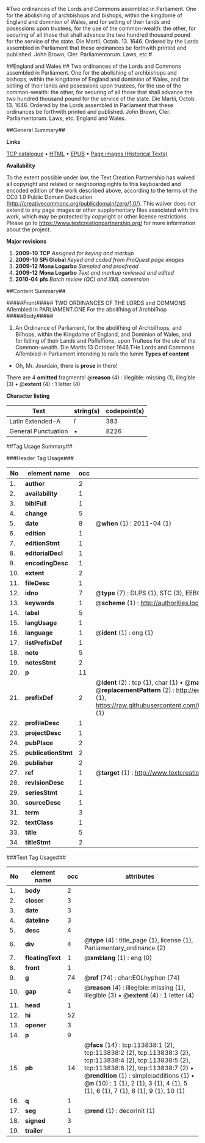 #Two ordinances of the Lords and Commons assembled in Parliament. One for the abolishing of archbishops and bishops, within the kingdome of England and dominion of Wales, and for setling of their lands and posessions upon trustees, for the use of the common-wealth: the other, for securing of all those that shall advance the two hundred thousand pound for the service of the state. Die Martii, Octob. 13. 1646. Ordered by the Lords assembled in Parliament that these ordinances be forthwith printed and published. John Brown, Cler. Parliamentorum. Laws, etc.#

##England and Wales.##
Two ordinances of the Lords and Commons assembled in Parliament. One for the abolishing of archbishops and bishops, within the kingdome of England and dominion of Wales, and for setling of their lands and posessions upon trustees, for the use of the common-wealth: the other, for securing of all those that shall advance the two hundred thousand pound for the service of the state. Die Martii, Octob. 13. 1646. Ordered by the Lords assembled in Parliament that these ordinances be forthwith printed and published. John Brown, Cler. Parliamentorum.
Laws, etc.
England and Wales.

##General Summary##

**Links**

[TCP catalogue](http://www.ota.ox.ac.uk/tcp/)  • 
[HTML](http://tei.it.ox.ac.uk/tcp/Texts-HTML/free/A83/A83555.html)  • 
[EPUB](http://tei.it.ox.ac.uk/tcp/Texts-EPUB/free/A83/A83555.epub) • 
[Page images (Historical Texts)](https://historicaltexts.jisc.ac.uk/eebo-99861697e)

**Availability**

To the extent possible under law, the Text Creation Partnership has waived all copyright and related or neighboring rights to this keyboarded and encoded edition of the work described above, according to the terms of the CC0 1.0 Public Domain Dedication (http://creativecommons.org/publicdomain/zero/1.0/). This waiver does not extend to any page images or other supplementary files associated with this work, which may be protected by copyright or other license restrictions. Please go to https://www.textcreationpartnership.org/ for more information about the project.

**Major revisions**

1. __2009-10__ __TCP__ *Assigned for keying and markup*
1. __2009-10__ __SPi Global__ *Keyed and coded from ProQuest page images*
1. __2009-12__ __Mona Logarbo__ *Sampled and proofread*
1. __2009-12__ __Mona Logarbo__ *Text and markup reviewed and edited*
1. __2010-04__ __pfs__ *Batch review (QC) and XML conversion*

##Content Summary##

#####Front#####
TWO ORDINANCES OF THE LORDS and COMMONS Aſſembled in PARLIAMENT.ONE For the aboliſhing of Archbiſhop
#####Body#####

1. An Ordinance of Parliament, for the aboliſhing of Archbiſhops, and Biſhops, within the Kingdome of England, and Dominion of Wales, and for ſetling of their Lands and Poſſeſſions, upon Truſtees for the uſe of the Common-wealth.
Die Martis 13 October 1646.THe Lords and Commons Aſſembled in Parliament intending to raiſe the ſumm
**Types of content**

  * Oh, Mr. Jourdain, there is **prose** in there!

There are 4 **omitted** fragments! 
 @__reason__ (4) : illegible: missing (1), illegible (3)  •  @__extent__ (4) : 1 letter (4)

**Character listing**


|Text|string(s)|codepoint(s)|
|---|---|---|
|Latin Extended-A|ſ|383|
|General Punctuation|•|8226|

##Tag Usage Summary##

###Header Tag Usage###

|No|element name|occ|attributes|
|---|---|---|---|
|1.|__author__|2||
|2.|__availability__|1||
|3.|__biblFull__|1||
|4.|__change__|5||
|5.|__date__|8| @__when__ (1) : 2011-04 (1)|
|6.|__edition__|1||
|7.|__editionStmt__|1||
|8.|__editorialDecl__|1||
|9.|__encodingDesc__|1||
|10.|__extent__|2||
|11.|__fileDesc__|1||
|12.|__idno__|7| @__type__ (7) : DLPS (1), STC (3), EEBO-CITATION (1), PROQUEST (1), VID (1)|
|13.|__keywords__|1| @__scheme__ (1) : http://authorities.loc.gov/ (1)|
|14.|__label__|5||
|15.|__langUsage__|1||
|16.|__language__|1| @__ident__ (1) : eng (1)|
|17.|__listPrefixDef__|1||
|18.|__note__|5||
|19.|__notesStmt__|2||
|20.|__p__|11||
|21.|__prefixDef__|2| @__ident__ (2) : tcp (1), char (1)  •  @__matchPattern__ (2) : ([0-9\-]+):([0-9IVX]+) (1), (.+) (1)  •  @__replacementPattern__ (2) : http://eebo.chadwyck.com/downloadtiff?vid=$1&page=$2 (1), https://raw.githubusercontent.com/textcreationpartnership/Texts/master/tcpchars.xml#$1 (1)|
|22.|__profileDesc__|1||
|23.|__projectDesc__|1||
|24.|__pubPlace__|2||
|25.|__publicationStmt__|2||
|26.|__publisher__|2||
|27.|__ref__|1| @__target__ (1) : http://www.textcreationpartnership.org/docs/. (1)|
|28.|__revisionDesc__|1||
|29.|__seriesStmt__|1||
|30.|__sourceDesc__|1||
|31.|__term__|3||
|32.|__textClass__|1||
|33.|__title__|5||
|34.|__titleStmt__|2||


###Text Tag Usage###

|No|element name|occ|attributes|
|---|---|---|---|
|1.|__body__|2||
|2.|__closer__|3||
|3.|__date__|3||
|4.|__dateline__|3||
|5.|__desc__|4||
|6.|__div__|4| @__type__ (4) : title_page (1), license (1), Parliamentary_ordinance (2)|
|7.|__floatingText__|1| @__xml:lang__ (1) : eng (0)|
|8.|__front__|1||
|9.|__g__|74| @__ref__ (74) : char:EOLhyphen (74)|
|10.|__gap__|4| @__reason__ (4) : illegible: missing (1), illegible (3)  •  @__extent__ (4) : 1 letter (4)|
|11.|__head__|1||
|12.|__hi__|52||
|13.|__opener__|3||
|14.|__p__|9||
|15.|__pb__|14| @__facs__ (14) : tcp:113838:1 (2), tcp:113838:2 (2), tcp:113838:3 (2), tcp:113838:4 (2), tcp:113838:5 (2), tcp:113838:6 (2), tcp:113838:7 (2)  •  @__rendition__ (1) : simple:additions (1)  •  @__n__ (10) : 1 (1), 2 (1), 3 (1), 4 (1), 5 (1), 6 (1), 7 (1), 8 (1), 9 (1), 10 (1)|
|16.|__q__|1||
|17.|__seg__|1| @__rend__ (1) : decorInit (1)|
|18.|__signed__|3||
|19.|__trailer__|1||
